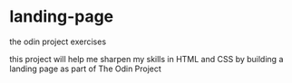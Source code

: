 # landing-page
the odin project exercises

this project will help me sharpen my skills in HTML and CSS by building a landing page as part of The Odin Project